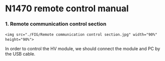 # N1470 remote control manual

### 1. Remote communication control section
    <img src="./FIG/Remote communication control section.jpg" width="90%" height="90%">
  
  In order to control the HV module, we should connect the module and PC by the USB cable.
